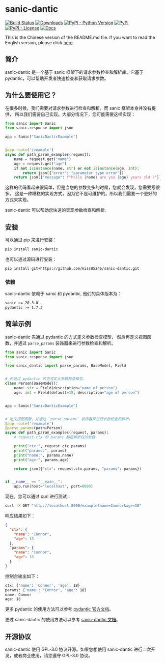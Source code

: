 # sanic-dantic

[![Build Status](https://img.shields.io/endpoint.svg?url=https%3A%2F%2Factions-badge.atrox.dev%2Fmiss85246%2Fsanic-dantic%2Fbadge%3Fref%3Dmain&style=flat)](https://actions-badge.atrox.dev/miss85246/sanic-dantic/goto?ref=main)
[![Downloads](https://static.pepy.tech/personalized-badge/sanic-dantic?period=total&units=international_system&left_color=grey&right_color=brightgreen&left_text=Downloads)](https://pepy.tech/project/sanic-dantic)
[![PyPI - Python Version](https://img.shields.io/pypi/pyversions/sanic-dantic)](https://pypi.org/project/sanic-dantic/)
[![PyPI](https://img.shields.io/pypi/v/sanic-dantic)](https://pypi.org/project/sanic-dantic/)
[![PyPI - License](https://img.shields.io/pypi/l/sanic-dantic)](https://pypi.org/project/sanic-dantic/)
[![Docs](https://img.shields.io/badge/docs-passing-brightgreen)](https://miss85246.github.io/sanic-dantic/)

This is the Chinese version of the README.md file. If you want to read the
English version, please click [here](README.md).

## 简介

sanic-dantic 是一个基于 sanic 框架下的请求参数检查和解析库。它基于
pydantic，可以帮助开发者快速检查和获取请求参数。

## 为什么要使用它？

在很多时候，我们需要对请求参数进行检查和解析，而 sanic 框架本身并没有提供，
所以我们需要自己实现。大部分情况下，您可能需要这样实现：

```python
from sanic import Sanic
from sanic.response import json

app = Sanic("SanicDanticExample")


@app.route('/example')
async def path_param_examples(request):
    name = request.get("name")
    age = request.get("age")
    if not isinstance(name, str) or not isinstance(age, int):
        return json({"error": "parameter type error"})
    return json({"message": f"hello {name} are you {age} years old ?"})
```

这样的代码看起来很简单，但是当您的参数变多的时候，您就会发现，您需要写很多。
这是一种糟糕的实现方式，因为它不是可维护的。所以我们需要一个更好的方式来实现。

sanic-dantic 可以帮助您快速的实现参数检查和解析。

## 安装

可以通过 pip 来进行安装：

```bash
pip install sanic-dantic
```

也可以通过源码进行安装：

```bash
pip install git+https://github.com/miss85246/sanic-dantic.git
```

### 依赖

sanic-dantic 依赖于 sanic 和 pydantic, 他们的具体版本为：

```bash
sanic >= 20.3.0
pydantic >= 1.7.3
```

## 简单示例

sanic-dantic 先通过 pydantic 的方式定义参数检查模型，
然后再定义视图函数，并通过 `parse_params` 装饰器来进行参数检查和解析。

```python
from sanic import Sanic
from sanic.response import json

from sanic_dantic import parse_params, BaseModel, Field


# 先通过 pydantic 的方式定义参数检查模型。
class Person(BaseModel):
    name: str = Field(description="name of person")
    age: int = Field(default=18, description="age of person")


app = Sanic("SanicDanticExample")


# 定义视图函数，并通过 `parse_params` 装饰器来进行参数检查和解析。
@app.route('/example')
@parse_params(path=Person)
async def path_param_examples(request, params):
    # request.ctx 和 params 都是解析后的参数

    print("ctx:", request.ctx.params)
    print("params:", params)
    print("name:", params.name)
    print("age:", params.age)

    return json({"ctx": request.ctx.params, "params": params})


if __name__ == "__main__":
    app.run(host="localhost", port=8000)
```

现在，您可以通过 curl 进行测试：

```bash
curl -X GET "http://localhost:8000/example?name=Connor&age=18"
```

响应结果如下：

```json
{
  "ctx": {
    "name": "Connor",
    "age": 18
  },
  "params": {
    "name": "Connor",
    "age": 18
  }
}
```

控制台输出如下：

```bash
ctx: {'name': 'Connor', 'age': 18}
params: {'name': 'Connor', 'age': 18}
name: Connor
age: 18
```

更多 pydantic 的使用方法可以参考
[pydantic 官方文档](https://pydantic-docs.helpmanual.io/usage/models/)。

更过 sanic-dantic 的使用方法可以参考
[sanic-dantic 文档](https://sanic-dantic.readthedocs.io/en/latest/)。

## 开源协议

sanic-dantic 使用 GPL-3.0 协议开源。如果您想使用 sanic-dantic 进行二次开发，或者商业使用，请您遵守
GPL-3.0 协议。